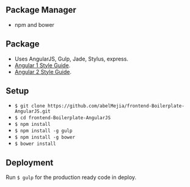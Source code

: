 ## Package Manager
+ npm and bower

## Package

+ Uses AngularJS, Gulp, Jade, Stylus, express.
+ [Angular 1 Style Guide](https://github.com/johnpapa/angular-styleguide/blob/master/a1/README.md).
+ [Angular 2 Style Guide](https://github.com/johnpapa/angular-styleguide/blob/master/a2/README.md).

## Setup

+ `$ git clone https://github.com/abelMejia/frontend-Boilerplate-AngularJS.git`
+ `$ cd frontend-Boilerplate-AngularJS`
+ `$ npm install`
+ `$ npm install -g gulp`
+ `$ npm install -g bower`
+ `$ bower install`

## Deployment
Run `$ gulp` for the production ready code in deploy.

